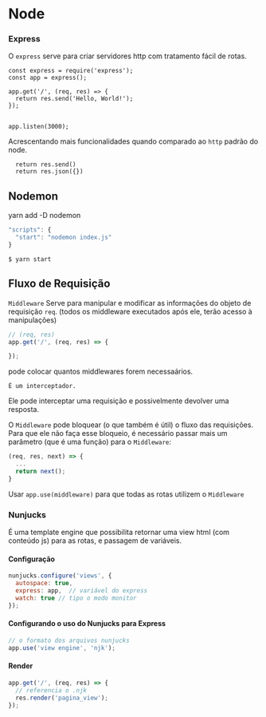 # Node

### Express

O `express` serve para criar servidores http com tratamento fácil de rotas.

```
const express = require('express');
const app = express();

app.get('/', (req, res) => {
  return res.send('Hello, World!');
});


app.listen(3000);

```


Acrescentando mais funcionalidades quando comparado ao `http` padrão do node.

```
  return res.send()
  return res.json({})
```

## Nodemon

yarn add -D nodemon

```js
"scripts": {
  "start": "nodemon index.js"
}
```

```
$ yarn start
```

## Fluxo de Requisição

`Middleware`
Serve para manipular e modificar as informações do objeto de requisição `req`. (todos os middleware executados após ele, terão acesso à manipulações)

```js
// (req, res)
app.get('/', (req, res) => {

});
```
  pode colocar quantos middlewares forem necessaários.

`É um interceptador.`

Ele pode interceptar uma requisição e possivelmente devolver uma resposta.

O `Middleware` pode bloquear (o que também é útil) o fluxo das requisições. Para que ele não faça esse bloqueio, é necessário passar mais um parâmetro (que é uma função) para o `Middleware`: 

```js
(req, res, next) => {
  ...
  return next();
}

```


Usar `app.use(middleware)` para que todas as rotas utilizem o `Middleware`


### Nunjucks


É uma template engine que possibilita retornar uma view html (com conteúdo js) para as rotas, e passagem de variáveis.

#### Configuração

```js
nunjucks.configure('views', {
  autospace: true,
  express: app,  // variável do express
  watch: true // tipo o modo monitor
});
```

#### Configurando o uso do Nunjucks para Express
```js
// o formato dos arquivos nunjucks
app.use('view engine', 'njk');
```
#### Render

```js
app.get('/', (req, res) => {
  // referencia o .njk
  res.render('pagina_view');
});
```

